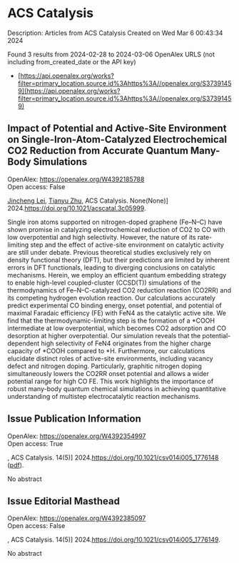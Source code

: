 # ACS Catalysis
Description: Articles from ACS Catalysis
Created on Wed Mar  6 00:43:34 2024

Found 3 results from 2024-02-28 to 2024-03-06
OpenAlex URLS (not including from_created_date or the API key)
- [https://api.openalex.org/works?filter=primary_location.source.id%3Ahttps%3A//openalex.org/S37391459](https://api.openalex.org/works?filter=primary_location.source.id%3Ahttps%3A//openalex.org/S37391459)

## Impact of Potential and Active-Site Environment on Single-Iron-Atom-Catalyzed Electrochemical CO2 Reduction from Accurate Quantum Many-Body Simulations   

OpenAlex: https://openalex.org/W4392185788    
Open access: False
    
[Jincheng Lei](https://openalex.org/A5050711213), [Tianyu Zhu](https://openalex.org/A5038038703), ACS Catalysis. None(None)] 2024.https://doi.org/10.1021/acscatal.3c05999.
    
Single iron atoms supported on nitrogen-doped graphene (Fe–N–C) have shown promise in catalyzing electrochemical reduction of CO2 to CO with low overpotential and high selectivity. However, the nature of its rate-limiting step and the effect of active-site environment on catalytic activity are still under debate. Previous theoretical studies exclusively rely on density functional theory (DFT), but their predictions are limited by inherent errors in DFT functionals, leading to diverging conclusions on catalytic mechanisms. Herein, we employ an efficient quantum embedding strategy to enable high-level coupled-cluster (CCSD(T)) simulations of the thermodynamics of Fe–N–C-catalyzed CO2 reduction reaction (CO2RR) and its competing hydrogen evolution reaction. Our calculations accurately predict experimental CO binding energy, onset potential, and potential of maximal Faradaic efficiency (FE) with FeN4 as the catalytic active site. We find that the thermodynamic-limiting step is the formation of a *COOH intermediate at low overpotential, which becomes CO2 adsorption and CO desorption at higher overpotential. Our simulation reveals that the potential-dependent high selectivity of FeN4 originates from the higher charge capacity of *COOH compared to *H. Furthermore, our calculations elucidate distinct roles of active-site environments, including vacancy defect and nitrogen doping. Particularly, graphitic nitrogen doping simultaneously lowers the CO2RR onset potential and allows a wider potential range for high CO FE. This work highlights the importance of robust many-body quantum chemical simulations in achieving quantitative understanding of multistep electrocatalytic reaction mechanisms.    

    

## Issue Publication Information   

OpenAlex: https://openalex.org/W4392354997    
Open access: True
    
, ACS Catalysis. 14(5)] 2024.https://doi.org/10.1021/csv014i005_1776148 ([pdf](https://pubs.acs.org/doi/pdf/10.1021/csv014i005_1776148)).
    
No abstract    

    

## Issue Editorial Masthead   

OpenAlex: https://openalex.org/W4392385097    
Open access: False
    
, ACS Catalysis. 14(5)] 2024.https://doi.org/10.1021/csv014i005_1776149.
    
No abstract    

    
